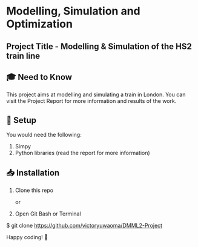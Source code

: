 # Modelling, Simulation and Optimization
## Project Title - Modelling &amp; Simulation of the HS2 train line

## 🎓 Need to Know
This project aims at modelling and simulating a train in London. You can visit the Project Report for more information and results of the work.

## 🚀 Setup
You would need the following:

1. Simpy
2. Python libraries (read the report for more information)

## 📥 Installation
1. Clone this repo

   or

2. Open Git Bash or Terminal

$ git clone https://github.com/victoryuwaoma/DMML2-Project

Happy coding! 🤎
